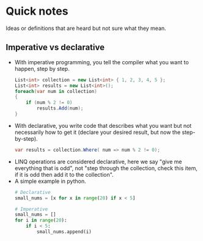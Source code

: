 # Quick notes

Ideas or definitions that are heard but not sure what they mean.

## Imperative vs declarative
* With imperative programming, you tell the compiler what you want to happen, step by step.
    ```csharp
    List<int> collection = new List<int> { 1, 2, 3, 4, 5 };
    List<int> results = new List<int>();
    foreach(var num in collection)
    {
        if (num % 2 != 0)
            results.Add(num);
    }
    ```
* With declarative, you write code that describes what you want but not necessarily how to get it (declare your desired result, but now the step-by-step).
    ```csharp
    var results = collection.Where( num => num % 2 != 0);
    ```
* LINQ operations are considered declarative, here we say "give me everything that is odd", not "step through the collection, check this item, if it is odd then add it to the collection".
* A simple example in python.
  ```python
  # Declarative
  small_nums = [x for x in range(20) if x < 5]

  # Imperative
  small_nums = []
  for i in range(20):
      if i < 5:
          small_nums.append(i)
  ```